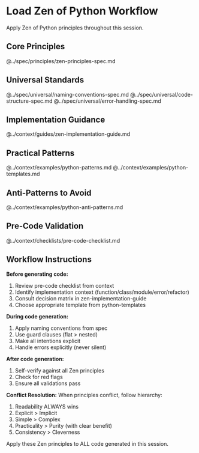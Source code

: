 # Load Zen of Python Workflow

Apply Zen of Python principles throughout this session.

## Core Principles

@../spec/principles/zen-principles-spec.md

## Universal Standards

@../spec/universal/naming-conventions-spec.md
@../spec/universal/code-structure-spec.md
@../spec/universal/error-handling-spec.md

## Implementation Guidance

@../context/guides/zen-implementation-guide.md

## Practical Patterns

@../context/examples/python-patterns.md
@../context/examples/python-templates.md

## Anti-Patterns to Avoid

@../context/examples/python-anti-patterns.md

## Pre-Code Validation

@../context/checklists/pre-code-checklist.md

## Workflow Instructions

**Before generating code:**
1. Review pre-code checklist from context
2. Identify implementation context (function/class/module/error/refactor)
3. Consult decision matrix in zen-implementation-guide
4. Choose appropriate template from python-templates

**During code generation:**
1. Apply naming conventions from spec
2. Use guard clauses (flat > nested)
3. Make all intentions explicit
4. Handle errors explicitly (never silent)

**After code generation:**
1. Self-verify against all Zen principles
2. Check for red flags
3. Ensure all validations pass

**Conflict Resolution:**
When principles conflict, follow hierarchy:
1. Readability ALWAYS wins
2. Explicit > Implicit
3. Simple > Complex
4. Practicality > Purity (with clear benefit)
5. Consistency > Cleverness

Apply these Zen principles to ALL code generated in this session.
